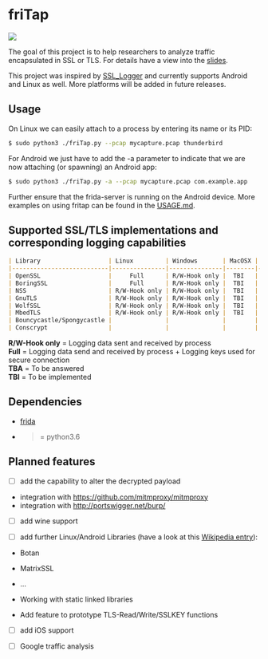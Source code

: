 # friTap

![](/home/daniel/research/projects/fritap/logo.png)



The goal of this project is to help researchers to analyze traffic encapsulated in SSL or TLS. For details have a view into the [slides](./friTap.pdf).

This project was inspired by [SSL_Logger](https://github.com/google/ssl_logger ) and currently supports Android and Linux as well. More platforms will be added in future releases.

## Usage

On Linux we can easily attach to a process by entering its name or its PID:

```bash
$ sudo python3 ./friTap.py --pcap mycapture.pcap thunderbird
```



For Android we just have to add the -a parameter to indicate that we are now attaching (or spawning) an Android app:

```bash
$ sudo python3 ./friTap.py -a --pcap mycapture.pcap com.example.app
```

Further ensure that the frida-server is running on the Android device. More examples on using fritap can be found in the [USAGE.md](./USAGE.md).

## Supported SSL/TLS implementations and corresponding logging capabilities

```markdown
| Library                   | Linux         | Windows       | MacOSX | Android | iOS |
|---------------------------|---------------|---------------|--------|---------|-----|
| OpenSSL                   |     Full      | R/W-Hook only |  TBI   |   TBA   | TBI |
| BoringSSL                 |     Full      | R/W-Hook only |  TBI   |   TBA   | TBI |
| NSS                       | R/W-Hook only | R/W-Hook only |  TBI   |   TBA   | TBI |
| GnuTLS                    | R/W-Hook only | R/W-Hook only |  TBI   |   TBA   | TBI |
| WolfSSL                   | R/W-Hook only | R/W-Hook only |  TBI   |   TBA   | TBI |
| MbedTLS                   | R/W-Hook only | R/W-Hook only |  TBI   |   TBA   | TBI |
| Bouncycastle/Spongycastle |               |               |        |   TBA   | TBI |
| Conscrypt                 |               |               |        |   TBA   |     |
```
**R/W-Hook only** = Logging data sent and received by process<br>
**Full** = Logging data send and received by process + Logging keys used for secure connection<br>
**TBA** = To be answered<br>
**TBI** = To be implemented<br>


## Dependencies

- [frida](https://frida.re)
- >= python3.6

## Planned features

- [ ] add the capability to alter the decrypted payload
- integration with https://github.com/mitmproxy/mitmproxy
- integration with http://portswigger.net/burp/

- [ ] add wine support

- [ ] add further Linux/Android Libraries (have a look at this [Wikipedia entry](https://en.wikipedia.org/wiki/Comparison_of_TLS_implementations)):

- Botan 
- MatrixSSL
- ...

- Working with static linked libraries
- Add feature to prototype TLS-Read/Write/SSLKEY functions

- [ ] add iOS support

- [ ] Google traffic analysis

